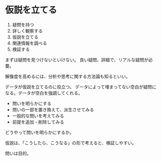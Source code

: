 # 仮説を立てる

1. 疑問を持つ
2. 詳しく観察する
3. 仮説を立てる
4. 関連情報を調べる
5. 検証する

まずは疑問を見つけないといけない。
良い疑問、詳細で、リアルな疑問が必要。

解像度を高めるには、分析や思考に関する方法論も知るといい。

データが仮説を立てるのに役立つ。
データによって埋まってない空白が疑問になる。データが空白を強調してくれる。

- 問いを明らかにする
- 問いの一部を置き換えて、派生させてみる
- 一般的な問いを考えてみる
- 前提を追加・削除してみる

どうやって問いを明らかにするか。

仮説は、「こうしたら、こうなる」の形で考えると、検証しやすい。

問いは目的。
